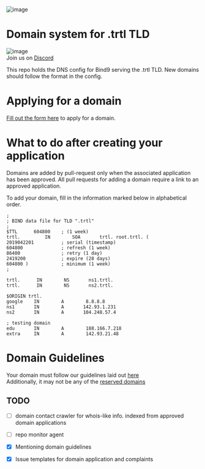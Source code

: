 ![image](https://user-images.githubusercontent.com/34389545/56409412-8f1c4600-623e-11e9-961b-ed57382df370.png)

# Domain system for .trtl TLD
![image](https://img.shields.io/discord/388915017187328002.svg?label=TRTL%20Discord%20&style=popout-square)  
Join us on [Discord](http://chat.turtlecoin.lol)

This repo holds the DNS config for Bind9 serving the .trtl TLD. New domains should follow the format in the config.

# Applying for a domain
[Fill out the form here](https://github.com/turtlecoin/.trtl/issues/new?assignees=&labels=REQUEST&template=-trtl-tld-domain-application.md&title=%5BREQUEST%5D+YourDomainHere.trtl) to apply for a domain.

# What to do after creating your application
Domains are added by pull-request only when the associated application has been approved. All pull requests for adding a domain require a link to an approved application.

To add your domain, fill in the information marked below in alphabetical order.

``` 
;
; BIND data file for TLD ".trtl"
;
$TTL      604800    ; (1 week)
trtl.         IN        SOA       trtl. root.trtl. (
2019042201          ; serial (timestamp)
604800              ; refresh (1 week)
86400               ; retry (1 day)
2419200             ; expire (28 days)
604800 )            ; minimum (1 week)
;

trtl.      IN        NS       ns1.trtl.
trtl.      IN        NS       ns2.trtl.

$ORIGIN trtl.
google    IN        A        8.8.8.8
ns1       IN        A       142.93.1.231
ns2       IN        A       104.248.57.4

; testing domain
edu       IN        A        188.166.7.218
extra     IN        A        142.93.21.48
```

# Domain Guidelines
Your domain must follow our guidelines laid out [here](https://github.com/turtlecoin/.trtl/issues/1)  
Additionally, it may not be any of the [reserved domains](https://github.com/turtlecoin/.trtl/issues/2)


## TODO

- [ ] domain contact crawler for whois-like info. indexed from approved domain applications  
- [ ] repo monitor agent  
- [x] Mentioning domain guidelines
- [x] Issue templates for domain application and complaints

